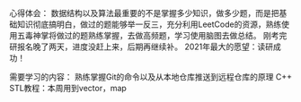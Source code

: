﻿心得体会：
    数据结构以及算法最重要的不是掌握多少知识，做多少题，而是把基础知识彻底搞明白，做过的题能够举一反三，充分利用LeetCode的资源，熟练使用五毒神掌将做过的题熟练掌握，去做高频题，学习使用脑图去做总结。
刚考完研报名晚了两天，进度没赶上来，后期再继续补。
    2021年最大的愿望：读研成功！

需要学习的内容：
    熟练掌握Git的命令以及从本地仓库推送到远程仓库的原理
    C++ STL教程：本周用到vector，map

